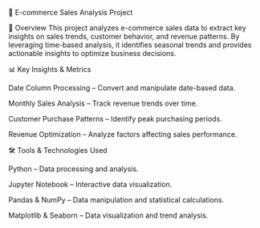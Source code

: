 🛒 E-commerce Sales Analysis Project

📌 Overview
This project analyzes e-commerce sales data to extract key insights on sales trends, customer behavior, and revenue patterns. By leveraging time-based analysis, it identifies seasonal trends and provides actionable insights to optimize business decisions.

📊 Key Insights & Metrics

Date Column Processing – Convert and manipulate date-based data.

Monthly Sales Analysis – Track revenue trends over time.

Customer Purchase Patterns – Identify peak purchasing periods.

Revenue Optimization – Analyze factors affecting sales performance.

🛠️ Tools & Technologies Used

Python – Data processing and analysis.

Jupyter Notebook – Interactive data visualization.

Pandas & NumPy – Data manipulation and statistical calculations.

Matplotlib & Seaborn – Data visualization and trend analysis.
